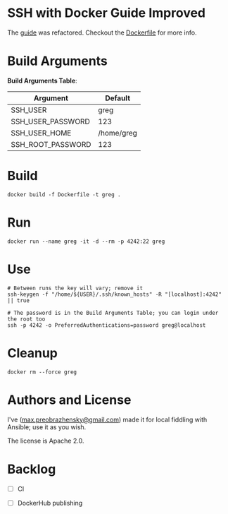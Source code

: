 # SSH with Docker Guide Improved

The [guide](https://docs.docker.com/engine/examples/running_ssh_service/) was refactored.
Checkout the [Dockerfile](Dockerfile) for more info.

# Build Arguments

**Build Arguments Table**:

| Argument          | Default    |
| ----------------- | ---------- |
| SSH_USER          | greg       |
| SSH_USER_PASSWORD | 123        |
| SSH_USER_HOME     | /home/greg |
| SSH_ROOT_PASSWORD | 123        |

# Build

```shell script
docker build -f Dockerfile -t greg .
```

# Run

```shell script
docker run --name greg -it -d --rm -p 4242:22 greg
```

# Use

```shell script
# Between runs the key will vary; remove it
ssh-keygen -f "/home/${USER}/.ssh/known_hosts" -R "[localhost]:4242" || true

# The password is in the Build Arguments Table; you can login under the root too
ssh -p 4242 -o PreferredAuthentications=password greg@localhost
```

# Cleanup

```shell script
docker rm --force greg
```

# Authors and License

I've (max.preobrazhensky@gmail.com) made it for local fiddling with Ansible; use it as you wish.

The license is Apache 2.0.


# Backlog

- [ ] CI

- [ ] DockerHub publishing
